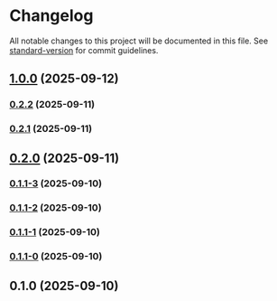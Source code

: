 # Changelog

All notable changes to this project will be documented in this file. See [standard-version](https://github.com/conventional-changelog/standard-version) for commit guidelines.

## [1.0.0](https://github.com/ucsc/ucsc-communications-functionality/compare/v0.2.2...v1.0.0) (2025-09-12)

### [0.2.2](https://github.com/ucsc/ucsc-communications-functionality/compare/v0.2.1...v0.2.2) (2025-09-11)

### [0.2.1](https://github.com/ucsc/ucsc-communications-functionality/compare/v0.2.0...v0.2.1) (2025-09-11)

## [0.2.0](https://github.com/ucsc/ucsc-communications-functionality/compare/v0.1.1-3...v0.2.0) (2025-09-11)

### [0.1.1-3](https://github.com/ucsc/ucsc-communications-functionality/compare/v0.1.1-2...v0.1.1-3) (2025-09-10)

### [0.1.1-2](https://github.com/ucsc/ucsc-communications-functionality/compare/v0.1.1-1...v0.1.1-2) (2025-09-10)

### [0.1.1-1](https://github.com/ucsc/ucsc-communications-functionality/compare/v0.1.1-0...v0.1.1-1) (2025-09-10)

### [0.1.1-0](https://github.com/ucsc/ucsc-communications-functionality/compare/v0.1.0...v0.1.1-0) (2025-09-10)

## 0.1.0 (2025-09-10)
